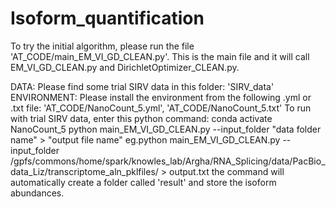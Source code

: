 # Isoform_quantification

To try the initial algorithm, please run the file 'AT_CODE/main_EM_VI_GD_CLEAN.py'. This is the main file and it will call EM_VI_GD_CLEAN.py and DirichletOptimizer_CLEAN.py. 

DATA: Please find some trial SIRV data in this folder: 'SIRV_data'
ENVIRONMENT: Please install the environment from the following .yml or .txt file: 'AT_CODE/NanoCount_5.yml', 'AT_CODE/NanoCount_5.txt'
To run with trial SIRV data, enter this python command:
conda activate NanoCount_5
python main_EM_VI_GD_CLEAN.py --input_folder "data folder name"  > "output file name"
eg.python main_EM_VI_GD_CLEAN.py --input_folder /gpfs/commons/home/spark/knowles_lab/Argha/RNA_Splicing/data/PacBio_data_Liz/transcriptome_aln_pklfiles/ > output.txt 
the command will automatically create a folder called 'result' and store the isoform abundances. 

